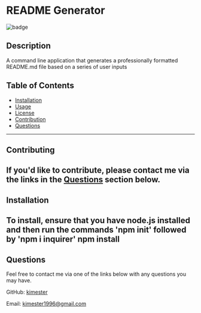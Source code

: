 # README Generator

  ![badge](https://img.shields.io/badge/License-ISC-brightgreen.svg)
  ## Description 
  A command line application that generates a professionally formatted README.md file based on a series of user inputs


  ## Table of Contents
  * [Installation](#installation)
  * [Usage](#usage)
  * [License](#license)
  * [Contribution](#contribution)
  * [Questions](#questions)

  ---

  ## Contributing
  If you'd like to contribute, please contact me via the links in the [Questions](#questions) section below.
  ---

  ## Installation
  
  To install, ensure that you have node.js installed and then run the commands 'npm init' followed by 'npm i inquirer'
   npm install
  ---
  ## Questions
        
  Feel free to contact me via one of the links below with any questions you may have.

  GitHub: [kimester](https://github.com/kimester)

  Email: [kimester1996@gmail.com](mailto:kimester1996@gmail.com)


